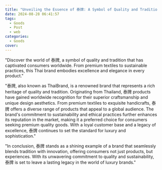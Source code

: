 ```yaml
---
title: "Unveiling the Essence of 泰牌: A Symbol of Quality and Tradition"
date: 2024-08-28 06:41:57
tags:
  - Goods
  - Post
  - web
categories:
  - Goods
cover: 
---
```


"Discover the world of 泰牌, a symbol of quality and tradition that has captivated consumers worldwide. From premium textiles to sustainable practices, this Thai brand embodies excellence and elegance in every product."

"泰牌, also known as ThaiBrand, is a renowned brand that represents a rich heritage of quality and tradition. Originating from Thailand, 泰牌 products have gained worldwide recognition for their superior craftsmanship and unique design aesthetics. From premium textiles to exquisite handicrafts, 泰牌 offers a diverse range of products that appeal to a global audience. The brand's commitment to sustainability and ethical practices further enhances its reputation in the market, making it a preferred choice for consumers seeking premium quality goods. With a loyal customer base and a legacy of excellence, 泰牌 continues to set the standard for luxury and sophistication."

"In conclusion, 泰牌 stands as a shining example of a brand that seamlessly blends tradition with innovation, offering consumers not just products, but experiences. With its unwavering commitment to quality and sustainability, 泰牌 is set to leave a lasting legacy in the world of luxury brands."
